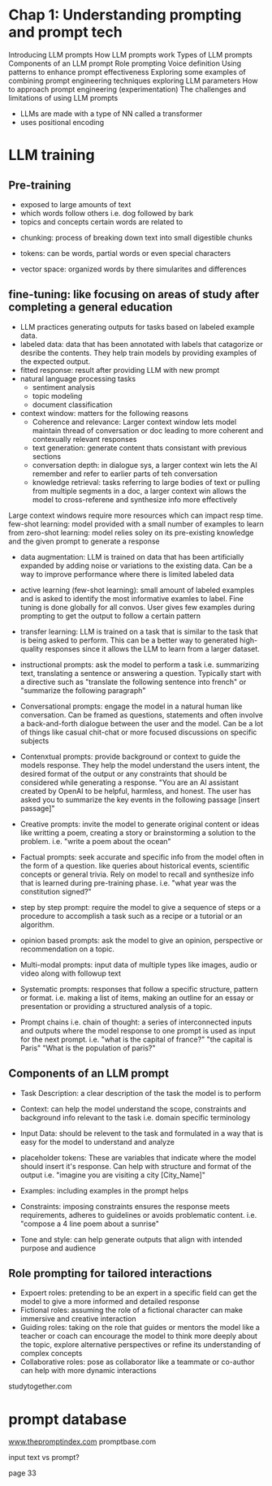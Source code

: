 # Chap 1: Understanding prompting and prompt tech

Introducing LLM prompts
How LLM prompts work
Types of LLM prompts
Components of an LLM prompt
Role prompting
Voice definition
Using patterns to enhance prompt effectiveness
Exploring some examples of combining prompt engineering techniques
exploring LLM parameters
How to approach prompt engineering (experimentation)
The challenges and limitations of using LLM prompts

* LLMs are made with a type of NN called a transformer
* uses positional encoding

# LLM training
## Pre-training
  - exposed to large amounts of text
  - which words follow others i.e. dog followed by bark
  - topics and concepts certain words are related to
* chunking: process of breaking down text into small digestible chunks
* tokens: can be words, partial words or even special characters

* vector space: organized words by there simularites and differences
## fine-tuning: like focusing on areas of study after completing a general education
* LLM practices generating outputs for tasks based on labeled example data.
* labeled data: data that has been annotated with labels that catagorize or desribe the contents. They help train models by providing examples of the expected output.
* fitted response: result after providing LLM with new prompt
* natural language processing tasks
  - sentiment analysis
  - topic modeling
  - document classification
* context window: matters for the following reasons
  - Coherence and relevance: Larger context window lets model maintain thread of conversation or doc leading to more coherent and contexually relevant responses
  - text generation: generate content thats consistant with previous sections
  - conversation depth: in dialogue sys, a larger context win lets the AI remember and refer to earlier parts of teh conversation
  - knowledge retrieval: tasks referring to large bodies of text or pulling from multiple segments in a doc, a larger context win allows the model to cross-referene and synthesize info more effectively

Large context windows require more resources which can impact resp time.
few-shot learning: model provided with a small number of examples to learn from
zero-shot learning: model relies soley on its pre-existing knowledge and the given prompt to generate a response

* data augmentation: LLM is trained on data that has been artificially expanded by adding noise or variations to the existing data. Can be a way to improve performance where there is limited labeled data

* active learning (few-shot learning): small amount of labeled examples and is asked to identify the most informative examles to label. Fine tuning is done globally for all convos. User gives few examples during prompting to get the output to follow a certain pattern

* transfer learning: LLM is trained on a task that is similar to the task that is being asked to perform. This can be a better way to generated high-quality responses since it allows the LLM to learn from a larger dataset.

* instructional prompts: ask the model to perform a task i.e. summarizing text, translating a sentence or answering a question. Typically start with a directive such as "translate the following sentence into french" or "summarize the following paragraph"

* Conversational prompts: engage the model in a natural human like conversation. Can be framed as questions, statements and often involve a back-and-forth dialogue between the user and the model. Can be a lot of things like casual chit-chat or more focused discussions on specific subjects

* Contenxtual prompts: provide background or context to guide the models response. They help the model understand the users intent, the desired format of the output or any constraints that should be considered while generating a response.
"You are an AI assistant created by OpenAI to be helpful, harmless, and honest. The user has asked
you to summarize the key events in the following passage [insert passage]"

* Creative prompts: invite the model to generate original content or ideas like writting a poem, creating a story or brainstorming a solution to the problem. i.e. "write a poem about the ocean"

* Factual prompts: seek accurate and specific info from the model often in the form of a question. like queries about historical events, scientific concepts or general trivia. Rely on model to recall and synthesize info that is learned during pre-training phase. i.e. "what year was the constitution signed?"

* step by step prompt: require the model to give a sequence of steps or a procedure to accomplish a task such as a recipe or a tutorial or an algorithm.

* opinion based prompts: ask the model to give an opinion, perspective or recommendation on a topic.

* Multi-modal prompts: input data of multiple types like images, audio or video along with followup text

* Systematic prompts: responses that follow a specific structure, pattern or format. i.e. making a list of items, making an outline for an essay or presentation or providing a structured analysis of a topic.

* Prompt chains i.e. chain of thought: a series of interconnected inputs and outputs where the model response to one prompt is used as input for the next prompt. i.e. "what is the capital of france?" "the capital is Paris" "What is the population of paris?"

## Components of an LLM prompt
* Task Description: a clear description of the task the model is to perform
* Context: can help the model understand the scope, constraints and background info relevant to the task i.e. domain specific terminology
* Input Data: should be relevent to the task and formulated in a way that is easy for the model to understand and analyze
* placeholder tokens: These are variables that indicate where the model should insert it's response. Can help with structure and format of the output i.e. "imagine you are visiting a city [City_Name]"

* Examples: including examples in the prompt helps
* Constraints: imposing constraints ensures the response meets requirements, adheres to guidelines or avoids problematic content. i.e. "compose a 4 line poem about a sunrise"
* Tone and style: can help generate outputs that align with intended purpose and audience

## Role prompting for tailored interactions
* Expoert roles: pretending to be an expert in a specific field can get the model to give a more informed and detailed response
* Fictional roles: assuming the role of a fictional character can make immersive and creative interaction
* Guiding roles: taking on the role that guides or mentors the model like a teacher or coach can encourage the model to think more deeply about the topic, explore alternative perspectives or refine its understanding of complex concepts
* Collaborative roles: pose as collaborator like a teammate or co-author can help with more dynamic interactions


studytogether.com

# prompt database
www.thepromptindex.com
promptbase.com

input text vs prompt?

page 33